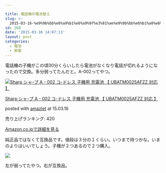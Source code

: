 ```yaml
---

title: 電話機の電池替え
slug: >-
  2015-03-16-%e9%9b%bb%e8%a9%b1%e6%a9%9f%e3%81%ae%e9%9b%bb%e6%b1%a0%e6%9b%bf%e3%81%88
id: 268
date: '2015-03-16 14:07:13'
layout: post
categories:
  - 電池
  - 家電
---
```


電話機の子機がこの頃30分くらいしたら電池がなくなり電話が切れるようになったので交換。多分弱ってたんだと。A-002ってやつ。



 [![Sharp シャ-プ A - 002 コ-ドレス 子機用 充電池 【 UBATM0025AFZZ 対応 】](https://cdn-ak.f.st-hatena.com/images/fotolife/p/peipeipe/20190630/20190630165943.jpg)](http://www.amazon.co.jp/exec/obidos/ASIN/B008CWOLG2/peipeipe-22/ref=nosim/) 



[Sharp シャ-プ A - 002 コ-ドレス 子機用 充電池 【 UBATM0025AFZZ 対応 】](http://www.amazon.co.jp/exec/obidos/ASIN/B008CWOLG2/peipeipe-22/ref=nosim/)

posted with [amazlet](http://www.amazlet.com/ "amazlet") at 15.03.16



  
売り上げランキング: 420  




[Amazon.co.jpで詳細を見る](http://www.amazon.co.jp/exec/obidos/ASIN/B008CWOLG2/peipeipe-22/ref=nosim/)







純正品ではなくて互換品です。値段は３分の１くらい。いつまで持つかな。いまのよりはいいでしょう。子機が２つあるので２つ購入。

![](https://cdn-ak.f.st-hatena.com/images/fotolife/p/peipeipe/20190630/20190630172609.jpg)

左が弱ってたやつ。右が互換品。
